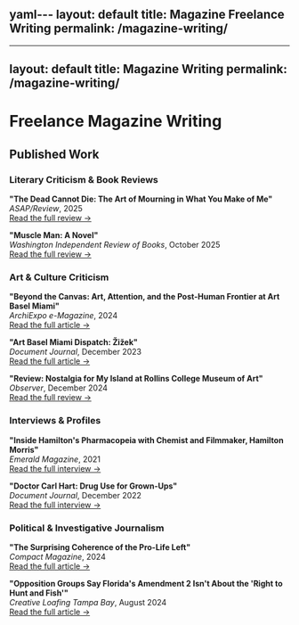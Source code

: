 yaml---
layout: default
title: Magazine Freelance Writing
permalink: /magazine-writing/
---
---
layout: default
title: Magazine Writing
permalink: /magazine-writing/
---

# Freelance Magazine Writing

## Published Work

### Literary Criticism & Book Reviews

**"The Dead Cannot Die: The Art of Mourning in What You Make of Me"**  
*ASAP/Review*, 2025  
[Read the full review →](https://asapjournal.com/review/the-dead-cannot-die-the-art-of-mourning-in-what-you-make-of-me/)

**"Muscle Man: A Novel"**  
*Washington Independent Review of Books*, October 2025  
[Read the full review →](https://www.washingtonindependentreviewofbooks.com/bookreview/muscle-man-a-novel)

### Art & Culture Criticism

**"Beyond the Canvas: Art, Attention, and the Post-Human Frontier at Art Basel Miami"**  
*ArchiExpo e-Magazine*, 2024  
[Read the full article →](https://emag.archiexpo.com/beyond-the-canvas-art-attention-and-the-post-human-frontier-at-art-basel-miami/)

**"Art Basel Miami Dispatch: Žižek"**  
*Document Journal*, December 2023  
[Read the full article →](https://www.documentjournal.com/2023/12/art-basel-miami-dispatch-zizek/)

**"Review: Nostalgia for My Island at Rollins College Museum of Art"**  
*Observer*, December 2024  
[Read the full review →](https://observer.com/2024/12/review-nostalgia-for-my-island-rollins-college-museum-of-art/)

### Interviews & Profiles

**"Inside Hamilton's Pharmacopeia with Chemist and Filmmaker, Hamilton Morris"**  
*Emerald Magazine*, 2021  
[Read the full interview →](https://theemeraldmagazine.com/inside-hamiltons-pharmacopeia-with-chemist-and-filmmaker-hamilton-morris/)

**"Doctor Carl Hart: Drug Use for Grown-Ups"**  
*Document Journal*, December 2022  
[Read the full interview →](https://www.documentjournal.com/2022/12/doctor-carl-hart-drug-use-for-grown-ups-columbia-professor-freedom-politics-psychadelic-exceptionalism/)

### Political & Investigative Journalism

**"The Surprising Coherence of the Pro-Life Left"**  
*Compact Magazine*, 2024  
[Read the full article →](https://www.compactmag.com/article/the-surprising-coherence-of-the-pro-life-left/)

**"Opposition Groups Say Florida's Amendment 2 Isn't About the 'Right to Hunt and Fish'"**  
*Creative Loafing Tampa Bay*, August 2024  
[Read the full article →](https://www.cltampa.com/news/opposition-groups-say-floridas-amendment-2-isnt-about-the-right-to-hunt-and-fish-18333800/)
